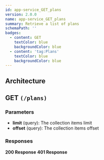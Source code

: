 ```yaml
---
id: app-service_GET_plans
version: 2.0.0
name: app-service_GET_plans
summary: Retrieve a list of plans
schemaPath: ''
badges:
  - content: GET
    textColor: blue
    backgroundColor: blue
  - content: 'tag:Plans'
    textColor: blue
    backgroundColor: blue
---
```

## Architecture
<NodeGraph />



## GET `(/plans)`

### Parameters
- **limit** (query): The collection items limit
- **offset** (query): The collection items offset




### Responses
**200 Response**
<SchemaViewer file="response-200.json" maxHeight="500" id="response-200" />
      **401 Response**
<SchemaViewer file="response-401.json" maxHeight="500" id="response-401" />
